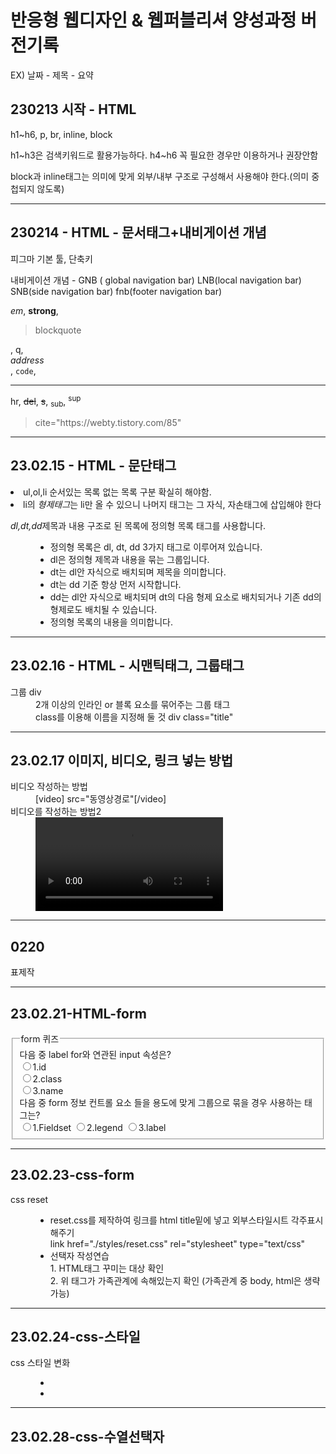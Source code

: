 <h1>반응형 웹디자인 & 웹퍼블리셔 양성과정 버전기록</h1>
<p>EX) 날짜 - 제목 - 요약</p>
<h2>230213 시작 - HTML</h2>
<p>h1~h6, p, br, inline, block</p>
<p>h1~h3은 검색키워드로 활용가능하다. h4~h6 꼭 필요한 경우만 이용하거나 권장안함</p>
<p>block과 inline태그는 의미에 맞게 외부/내부 구조로 구성해서 사용해야 한다.(의미 중첩되지 않도록)</p>
<hr>
<h2>230214 - HTML - 문서태그+내비게이션 개념</h2>
<p>피그마 기본 툴, 단축키 </p>
<p>내비게이션 개념 - GNB ( global navigation bar) LNB(local navigation bar) SNB(side navigation bar) fnb(footer navigation bar) </p>
<p><em>em</em>, <strong>strong</strong>, <blockquote>blockquote</blockquote>, q, <address>address</address>, <code>code</code>, <hr>hr</hr>, <del>del</del>, <s>s</s>, <sub>sub</sub>, <sup>sup</sup> </p>
<blockquote> cite="https://webty.tistory.com/85"</blockquote>
<hr>
<h2>23.02.15 - HTML - 문단태그</h2>
<u1>
 <li>ul,ol,li 순서있는 목록 없는 목록 구분 확실히 해야함.</li>
 <li>li의 <em>형제태그</em>는 li만 올 수 있으니 나머지 태그는 그 자식, 자손태그에 삽입해야 한다</li>
</u1>
<dl>
 <dt><em>dl,dt,dd</em>제목과 내용 구조로 된 목록에 정의형 목록 태그를 사용합니다.</dt>
  <dd>
   <ul>
    <li>정의형 목록은 dl, dt, dd 3가지 태그로 이루어져 있습니다.</li>
    <li>dl은 정의형 제목과 내용을 묶는 그룹입니다.</li>
    <li>dt는 dl안 자식으로 배치되며 제목을 의미합니다.</li>
    <li>dt는 dd 기준 항상 먼저 시작합니다.</li>
    <li>dd는 dl안 자식으로 배치되며 dt의 다음 형제 요소로 배치되거나 기존 dd의 형제로도 배치될 수 있습니다.</li>
    <li>정의형 목록의 내용을 의미합니다.</li>
   </ul>
  <dt>
</dl>
<hr>
<div class="study">
 <h2>23.02.16 - HTML - 시맨틱태그, 그룹태그</h2>
 <dl>
   <dt>그룹 div</dt>
   <dd>2개 이상의 인라인 or 블록 요소를 묶어주는 그룹 태그</dd>
   <dd> class를 이용해 이름을 지정해 둘 것 div class="title" </dd>
 </dl>
 </div>
<hr>
<h2>23.02.17 이미지, 비디오, 링크 넣는 방법</h2>
<dl>
 <dt>비디오 작성하는 방법</dt>
 <dd>[video] src="동영상경로"[/video]</dd>
 <dt>비디오를 작성하는 방법2</dt>
 <dd> <video>
 <source src="동영상경로" type="동영상타입1">
    	<source src="동영상경로" type="동영상타입2">
  </video> </dd>
  <hr>
  <h2>0220</h2>
  표제작
  <hr>
  <h2>23.02.21-HTML-form</h2>
  <form action="#" method="get">
  <fieldset>
  <legend>form 퀴즈</legend>
  <span>다음 중 label for와 연관된 input 속성은?</span><br>
  <label><input type="radio" name="quiz" value="id">1.id</label><br>
  <label><input type="radio" name="quiz" value="class">2.class</label><br>
  <label><input type="radio" name="quiz" value="name">3.name</label><br>
   <span>다음 중 form 정보 컨트롤 요소 들을 용도에 맞게 그룹으로 묶을 경우 사용하는 태그는? </span><br>
   <lable><input type="radio" name="quiz" value=Fieldset>1.Fieldset</label>
   <lable><input type="radio" name="quiz" value=Fieldset>2.legend</label>
   <lable><input type="radio" name="quiz" value=Fieldset>3.label</label>
  </fieldset>
 </form>
 <hr>
 <h2>23.02.23-css-form</h2>
<dl>
 <dt>css reset</dt>
  <dd>
   <ul>
    <li>reset.css를 제작하여 링크를 html title밑에 넣고 외부스타일시트 각주표시해주기<br>link href="./styles/reset.css" rel="stylesheet" type="text/css"</li>
    <li>선택자 작성연습<br>1. HTML태그 꾸미는 대상 확인<br>2. 위 태그가 가족관계에 속해있는지 확인 (가족관계 중 body, html은 생략가능)</li>
   </ul>
  <dt>
</dl>
 <hr>
 <h2>23.02.24-css-스타일</h2>
<dl>
 <dt>css 스타일 변화</dt>
  <dd>
   <ul>
    <li></li>
    <li></li>
   </ul>
  <dt>
</dl>
<hr>
<h2>23.02.28-css-수열선택자</h2>
